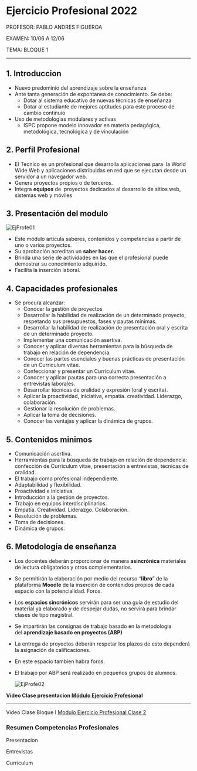# Ejercicio Profesional 2022

PROFESOR: PABLO ANDRES FIGUEROA

EXAMEN: 10/06 A 12/06

TEMA: BLOQUE 1

---

## ****1. Introduccion****

- Nuevo predominio del aprendizaje sobre la enseñanza
- Ante tanta generación de expontanea de conocimiento. Se debe:
    - Dotar al sistema educativo de nuevas técnicas de enseñanza
    - Dotar al estudiante de mejores aptitudes para este proceso de cambio continuio
- Uso de metodologias modulares y activas
    - ISPC propone modelo innovador en materia pedagógica, metodológica, tecnológica y de vinculación

## ****2. Perfil Profesional****

- El Tecnico es un profesional que desarrolla aplicaciones para  la World Wide Web y aplicaciones distribuidas en red que se ejecutan desde un servidor a un navegador web.
- Genera proyectos propios o de terceros.
- Integra **equipos** de  proyectos dedicados al desarrollo de sitios web, sistemas web y móviles

## ****3. Presentación del modulo****

 ![EjProfe01](https://user-images.githubusercontent.com/95265001/184467397-dd2d50eb-0323-48c2-8dd0-26169d972f5a.png)


- Este módulo articula saberes, contenidos y competencias a partir de uno o varios proyectos.
- Su aprobación acreditan un **saber hacer.**
- Brinda una serie de actividades en las que el profesional puede demostrar su conocimiento adquirido.
- Facilita la inserción laboral.

## ****4. Capacidades profesionales****

- Se procura alcanzar:
    - Conocer la gestión de proyectos
    - Desarrollar la habilidad de realización de un determinado proyecto, respetando sus presupuestos, fases y pautas mínimas.
    - Desarrollar la habilidad de realización de presentación oral y escrita de un determinado proyecto.
    - Implementar una comunicación asertiva.
    - Conocer y aplicar diversas herramientas para la búsqueda de trabajo en relación de dependencia.
    - Conocer las partes esenciales y buenas prácticas de presentación de un Curriculum vitae.
    - Confeccionar y presentar un Curriculum vitae.
    - Conocer y aplicar pautas para una correcta presentación a entrevistas laborales.
    - Desarrollar técnicas de oralidad y expresión (oral y escrita).
    - Aplicar la proactividad, iniciativa, empatía. creatividad. Liderazgo, colaboración.
    - Gestionar la resolución de problemas.
    - Aplicar la toma de decisiones.
    - Conocer las ventajas y aplicar la dinámica de grupos.

## ****5. Contenidos minimos****

- Comunicación asertiva.
- Herramientas para la búsqueda de trabajo en relación de dependencia: confección de Curriculum vitae, presentación a entrevistas, técnicas de oralidad.
- El trabajo como profesional independiente.
- Adaptabilidad y flexibilidad.
- Proactividad e iniciativa.
- Introducción a la gestión de proyectos.
- Trabajo en equipos interdisciplinarios.
- Empatía. Creatividad. Liderazgo. Colaboración.
- Resolución de problemas.
- Toma de decisiones.
- Dinámica de grupos.

## ****6. Metodología de enseñanza****

- Los docentes deberán proporcionar de manera **asincrónica** materiales de lectura obligatorios y otros complementarios.
- Se permitirán la elaboración por medio del recurso “**libro**” de la plataforma **Moodle** de la inserción de contenidos propios de cada espacio con la potencialidad. Foros.
- Los **espacios sincrónicos** servirán para ser una guía de estudio del material ya elaborado y de despejar dudas, no servirá para brindar clases de tipo magistral.
- Se impartirán las consignas de trabajo basado en la metodología del **aprendizaje basado en proyectos (ABP)**
- La entrega de proyectos deberán respetar los plazos de esto dependerá la asignación de calificaciones.
- En este espacio tambien habra foros.
- El trabajo por ABP será realizado en pequeños grupos de alumnos.

   ![EjProfe02](https://user-images.githubusercontent.com/95265001/184467422-066ac06d-e90d-462a-9a6a-4bdc0da60753.png)

 
**Video Clase presentacion [Módulo Ejercicio Profesiona](https://youtu.be/V-HEDblRN_Q)l**

__________________________________________________________________

Video Clase Bloque I [Modulo Ejercicio Profesional Clase 2](https://www.youtube.com/watch?v=fOIfFXeodF4&ab_channel=PabloFigueroa)

### Resumen Competencias Profesionales

Presentacion

Entrevistas

Curriculum


